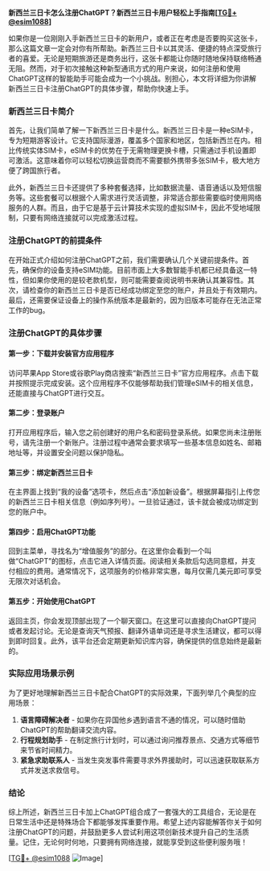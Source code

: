 **新西兰三日卡怎么注册ChatGPT？新西兰三日卡用户轻松上手指南[[TG💪+ @esim1088](https://t.me/s/esim1088)]**

如果你是一位刚刚入手新西兰三日卡的新用户，或者正在考虑是否要购买这张卡，那么这篇文章一定会对你有所帮助。新西兰三日卡以其灵活、便捷的特点深受旅行者的喜爱。无论是短期旅游还是商务出行，这张卡都能让你随时随地保持联络畅通无阻。然而，对于初次接触这种新型通讯方式的用户来说，如何注册和使用ChatGPT这样的智能助手可能会成为一个小挑战。别担心，本文将详细为你讲解新西兰三日卡注册ChatGPT的具体步骤，帮助你快速上手。

### 新西兰三日卡简介

首先，让我们简单了解一下新西兰三日卡是什么。新西兰三日卡是一种eSIM卡，专为短期游客设计。它支持国际漫游，覆盖多个国家和地区，包括新西兰在内。相比传统实体SIM卡，eSIM卡的优势在于无需物理更换卡槽，只需通过手机设置即可激活。这意味着你可以轻松切换运营商而不需要额外携带多张SIM卡，极大地方便了跨国旅行者。

此外，新西兰三日卡还提供了多种套餐选择，比如数据流量、语音通话以及短信服务等。这些套餐可以根据个人需求进行灵活调整，非常适合那些需要临时使用网络服务的人群。而且，由于它是基于云计算技术实现的虚拟SIM卡，因此不受地域限制，只要有网络连接就可以完成激活过程。

### 注册ChatGPT的前提条件

在开始正式介绍如何注册ChatGPT之前，我们需要确认几个关键前提条件。首先，确保你的设备支持eSIM功能。目前市面上大多数智能手机都已经具备这一特性，但如果你使用的是较老款机型，则可能需要查阅说明书来确认其兼容性。其次，请检查你的新西兰三日卡是否已经成功绑定至您的账户，并且处于有效期内。最后，还需要保证设备上的操作系统版本是最新的，因为旧版本可能存在无法正常工作的bug。

### 注册ChatGPT的具体步骤

#### 第一步：下载并安装官方应用程序
访问苹果App Store或谷歌Play商店搜索“新西兰三日卡”官方应用程序。点击下载并按照提示完成安装。这个应用程序不仅能够帮助我们管理eSIM卡的相关信息，还能直接与ChatGPT进行交互。

#### 第二步：登录账户
打开应用程序后，输入您之前创建好的用户名和密码登录系统。如果您尚未注册账号，请先注册一个新账户。注册过程中通常会要求填写一些基本信息如姓名、邮箱地址等，并设置安全问题以保护隐私。

#### 第三步：绑定新西兰三日卡
在主界面上找到“我的设备”选项卡，然后点击“添加新设备”。根据屏幕指引上传您的新西兰三日卡相关信息（例如序列号）。一旦验证通过，该卡就会被成功绑定到您的账户中。

#### 第四步：启用ChatGPT功能
回到主菜单，寻找名为“增值服务”的部分。在这里你会看到一个叫做“ChatGPT”的图标，点击它进入详情页面。阅读相关条款后勾选同意框，并支付相应的费用。通常情况下，这项服务的价格非常实惠，每月仅需几美元即可享受无限次对话机会。

#### 第五步：开始使用ChatGPT
返回主页，你会发现顶部出现了一个聊天窗口。在这里可以直接向ChatGPT提问或者发起讨论。无论是查询天气预报、翻译外语单词还是寻求生活建议，都可以得到即时回复。此外，该平台还会定期更新知识库内容，确保提供的信息始终是最新的。

### 实际应用场景示例

为了更好地理解新西兰三日卡配合ChatGPT的实际效果，下面列举几个典型的应用场景：

1. **语言障碍解决者** - 如果你在异国他乡遇到语言不通的情况，可以随时借助ChatGPT的帮助翻译交流内容。
2. **行程规划助手** - 在制定旅行计划时，可以通过询问推荐景点、交通方式等细节来节省时间精力。
3. **紧急求助联系人** - 当发生突发事件需要寻求外界援助时，可以迅速获取联系方式并发送求救信号。

### 结论

综上所述，新西兰三日卡加上ChatGPT组合成了一套强大的工具组合，无论是在日常生活中还是特殊场合下都能够发挥重要作用。希望上述内容能解答你关于如何注册ChatGPT的问题，并鼓励更多人尝试利用这项创新技术提升自己的生活质量。记住，无论何时何地，只要拥有网络连接，就能享受到这些便利服务哦！

[[TG💪+ @esim1088](https://t.me/s/esim1088) ![Image](https://i.postimg.cc/4NQfJmqS/Snipaste-2025-05-13-00-14-12.png)]